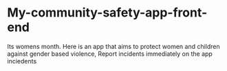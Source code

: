 # My-community-safety-app-front-end
Its womens month. Here is an app that aims to protect women and children against gender based violence, Report incidents immediately on the app inciedents 
